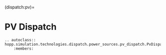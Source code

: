 (dispatch:pv)=
# PV Dispatch

```{eval-rst}
.. autoclass:: hopp.simulation.technologies.dispatch.power_sources.pv_dispatch.PvDispatch
    :members:
```
